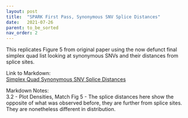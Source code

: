 ```yaml
---
layout: post
title:  "SPARK First Pass, Synonymous SNV Splice Distances"
date:   2021-07-26
parent: to_be_sorted
nav_order: 2
---
```


This replicates Figure 5 from original paper using the now defunct final simplex quad list looking at synonymous SNVs and their distances from splice sites.

Link to Markdown:
<br>[Simplex Quad Synonymous SNV Splice Distances](https://www.dropbox.com/s/8vwd6t3ap2g8t0n/firstpass_simplexquads_splicedist_08.html?dl=0)

Markdown Notes:
<br>3.2 - Plot Densities, Match Fig 5 - The splice distances here show the opposite of what was observed before, they are further from splice sites. They are nonetheless different in distribution.
